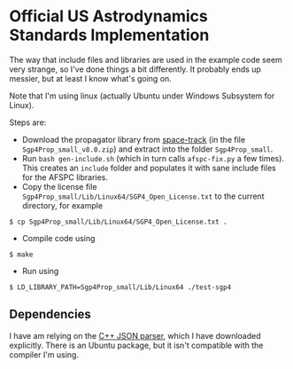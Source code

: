 # Official US Astrodynamics Standards Implementation
The way that include files and libraries are used in the example code seem very strange, so I've done things a bit differently.  It probably ends up messier, but at least I know what's going on.

Note that I'm using linux (actually Ubuntu under Windows Subsystem for Linux).

Steps are:
* Download the propagator library from [space-track](https://www.space-track.org/) (in the file `Sgp4Prop_small_v8.0.zip`) and extract into the folder `Sgp4Prop_small`.
* Run `bash gen-include.sh` (which in turn calls `afspc-fix.py` a few times).  This creates an `include` folder and populates it with sane include files for the AFSPC libraries.
* Copy the license file `Sgp4Prop_small/Lib/Linux64/SGP4_Open_License.txt` to the current directory, for example
```
$ cp Sgp4Prop_small/Lib/Linux64/SGP4_Open_License.txt .
```
* Compile code using
```
$ make
```
* Run using
```
$ LD_LIBRARY_PATH=Sgp4Prop_small/Lib/Linux64 ./test-sgp4
```

## Dependencies
I have am relying on the [C++ JSON parser](https://github.com/nlohmann/json), which I have downloaded explicitly.  There is an Ubuntu package, but it isn't compatible with the compiler I'm using.

